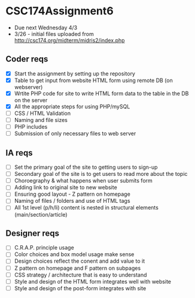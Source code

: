 # CSC174Assignment6

* Due next Wednesday 4/3
* 3/26 - initial files uploaded from http://csc174.org/midterm/midris2/index.php
 
## Coder reqs 
- [X] Start the assignment by setting up the repository
- [X] Table to get input from website HTML form using remote DB (on webserver)
- [X] Wrtite PHP code for site to write HTML form data to the table in the DB on the server
- [X] All the appropriate steps for using PHP/mySQL
- [ ] CSS / HTML Validation
- [ ] Naming and file sizes 
- [ ] PHP includes
- [ ] Submission of only necessary files to web server 
## IA reqs 
- [ ] Set the primary goal of the site to getting users to sign-up
- [ ] Secondary goal of the site is to get users to read more about the topic
- [ ] Choroegraphy & what happens when user submits form 
- [ ] Adding link to original site to new website 
- [ ] Ensuring good layout - Z pattern on homepage 
- [ ] Naming of files / folders and use of HTML tags 
- [ ] All 1st level (p/h/li) content is nested in structural elements (main/section/article)
## Designer reqs 
- [ ] C.R.A.P. principle usage 
- [ ] Color choices and box model usage make sense 
- [ ] Design choices reflect the conent and add value to it 
- [ ] Z pattern on homepage and F pattern on subpages 
- [ ] CSS strategy / architecture that is easy to understand 
- [ ] Style and design of the HTML form integrates well with website 
- [ ] Style and design of the post-form integrates with site 
